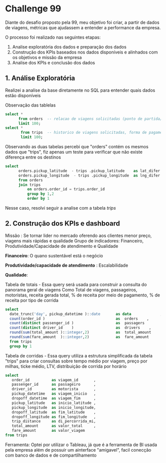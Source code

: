 # Challenge 99

Diante do desafio proposto pela 99, meu objetivo foi criar, a partir de dados de viagens, métricas que ajudassem a entender a performance da empresa.

O processo foi realizado nas seguintes etapas:
1. Analise exploratória dos dados e preparação dos dados
2. Construção dos KPIs baseados nos dados disponíveis e alinhados com os objetivos e missão da empresa
3. Analise dos KPIs e conclusão dos dados

## 1. Análise Exploratória
   
   Realizei a analise da base diretamente no SQL para entender quais dados estão disponíveis
   
   Observação das tablelas
   
   ```sql
   select * 
         from orders  -- relacao de viagens solicitadas (ponto de partida/chegada), ID passageiro, forma de pgto
         limit 100;
   select * 
          from trips  -- historico de viagens solicitadas, forma de pagamento, valor pago, bandeira, ID passageiro e motorista
          limit 100;
   ```
 Observando as duas tabelas percebi que "orders" contém os mesmos dados que "trips", fiz apenas um teste para verificar que não existe diferença entre os destinos
 
 ```sql
 select
       orders.pickup_latitude  - trips .pickup_latitude    as lat_difer ,
       orders.pickup_longitude  - trips .pickup_longitude  as lng_difer
       from orders 
       join trips 
           on orders.order_id = trips.order_id 
           group by 1,2
           order by 1
```
Nesse caso, resolvi seguir a analise com a tabela *trips*

## 2. Construção dos KPIs e dashboard
   
 Missão :  Se tornar lider no mercado oferendo aos clientes menor preço, viagens mais rápidas e qualidade
    Grupo de  indicadores: Financeiro, Produtividade/Capacidade de atendimento e Qualidade
    
   **Financeiro**: O quano sustentável está o negócio
                
  **Produtividade/capacidade de atendimento** : Escalabilidade
   
   **Qualidade**:  
    
 Tabela de totais  - Essa query será usada para construir a consulta  do panorama geral de viagens Como Total de viagens, passageiros, motoristas, receita gerada total, % de receita por meio de pagamento, % de receita por tipo de corrida
 ```sql
select 
   date_trunc('day', pickup_datetime )::date       as data             ,
   count(order_id )                                as  orders    ,                                     
   count(distinct passenger_id )                   as  passagers        ,        
   count(distinct driver_id    )                   as  drivers    ,
   round(sum(total_amount )::integer,2)            as  total_amount     ,
   round(sum(fare_amount  )::integer,2)            as  fare_amount        
   from trips
   group by 1


```
 Tabela de corridas - Essa query utiliza a estrutura simplificada da tabela "trips" para criar consultas sobre tempo médio por viagem, preço por milhas, ticke médio, LTV, distribuição de corrida por horário 
 
 
   ```sql
select 
      order_id          as viagem_id       ,
      passenger_id      as passageiro      ,
      driver_id         as motorista       ,
      pickup_datetime   as viagem_inicio   ,
      dropoff_datetime  as viagem_fim      ,
      pickup_latitude   as inicio_latitude ,
      pickup_longitude  as inicio_longitude,  
      dropoff_latitude  as fim_latitude    ,
      dropoff_longitude as fim_longitude   ,
      trip_distance     as di_percorrida_mi,
      total_amount      as valor_total     ,
      fare_amount       as valor_viagem    
from trips 
```

   Ferramenta: Optei por utilizar o Tableau, já que é a ferramenta de BI usada pela empresa além de possuir um ainterface "amigavel", facil conecção com banco de dados e de compartilhamento 
    
    
   
   
   
